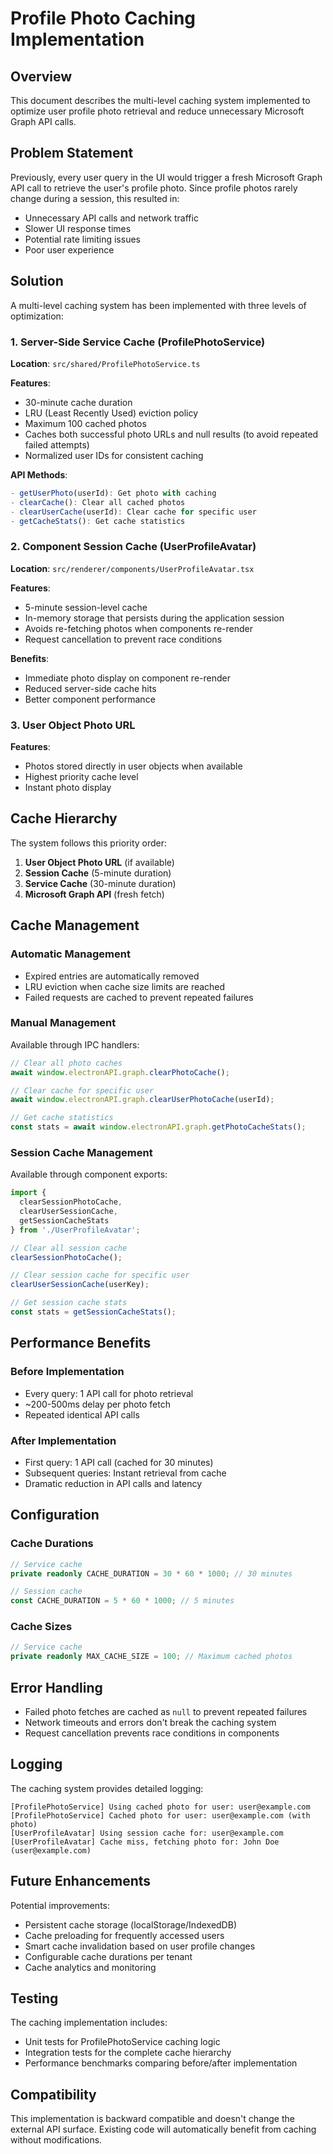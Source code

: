 # Profile Photo Caching Implementation

## Overview

This document describes the multi-level caching system implemented to optimize user profile photo retrieval and reduce unnecessary Microsoft Graph API calls.

## Problem Statement

Previously, every user query in the UI would trigger a fresh Microsoft Graph API call to retrieve the user's profile photo. Since profile photos rarely change during a session, this resulted in:

- Unnecessary API calls and network traffic
- Slower UI response times
- Potential rate limiting issues
- Poor user experience

## Solution

A multi-level caching system has been implemented with three levels of optimization:

### 1. Server-Side Service Cache (ProfilePhotoService)

**Location**: `src/shared/ProfilePhotoService.ts`

**Features**:
- 30-minute cache duration
- LRU (Least Recently Used) eviction policy
- Maximum 100 cached photos
- Caches both successful photo URLs and null results (to avoid repeated failed attempts)
- Normalized user IDs for consistent caching

**API Methods**:
```typescript
- getUserPhoto(userId): Get photo with caching
- clearCache(): Clear all cached photos
- clearUserCache(userId): Clear cache for specific user
- getCacheStats(): Get cache statistics
```

### 2. Component Session Cache (UserProfileAvatar)

**Location**: `src/renderer/components/UserProfileAvatar.tsx`

**Features**:
- 5-minute session-level cache
- In-memory storage that persists during the application session
- Avoids re-fetching photos when components re-render
- Request cancellation to prevent race conditions

**Benefits**:
- Immediate photo display on component re-render
- Reduced server-side cache hits
- Better component performance

### 3. User Object Photo URL

**Features**:
- Photos stored directly in user objects when available
- Highest priority cache level
- Instant photo display

## Cache Hierarchy

The system follows this priority order:

1. **User Object Photo URL** (if available)
2. **Session Cache** (5-minute duration)
3. **Service Cache** (30-minute duration)
4. **Microsoft Graph API** (fresh fetch)

## Cache Management

### Automatic Management
- Expired entries are automatically removed
- LRU eviction when cache size limits are reached
- Failed requests are cached to prevent repeated failures

### Manual Management
Available through IPC handlers:

```typescript
// Clear all photo caches
await window.electronAPI.graph.clearPhotoCache();

// Clear cache for specific user
await window.electronAPI.graph.clearUserPhotoCache(userId);

// Get cache statistics
const stats = await window.electronAPI.graph.getPhotoCacheStats();
```

### Session Cache Management
Available through component exports:

```typescript
import { 
  clearSessionPhotoCache, 
  clearUserSessionCache, 
  getSessionCacheStats 
} from './UserProfileAvatar';

// Clear all session cache
clearSessionPhotoCache();

// Clear session cache for specific user
clearUserSessionCache(userKey);

// Get session cache stats
const stats = getSessionCacheStats();
```

## Performance Benefits

### Before Implementation
- Every query: 1 API call for photo retrieval
- ~200-500ms delay per photo fetch
- Repeated identical API calls

### After Implementation
- First query: 1 API call (cached for 30 minutes)
- Subsequent queries: Instant retrieval from cache
- Dramatic reduction in API calls and latency

## Configuration

### Cache Durations
```typescript
// Service cache
private readonly CACHE_DURATION = 30 * 60 * 1000; // 30 minutes

// Session cache
const CACHE_DURATION = 5 * 60 * 1000; // 5 minutes
```

### Cache Sizes
```typescript
// Service cache
private readonly MAX_CACHE_SIZE = 100; // Maximum cached photos
```

## Error Handling

- Failed photo fetches are cached as `null` to prevent repeated failures
- Network timeouts and errors don't break the caching system
- Request cancellation prevents race conditions in components

## Logging

The caching system provides detailed logging:

```
[ProfilePhotoService] Using cached photo for user: user@example.com
[ProfilePhotoService] Cached photo for user: user@example.com (with photo)
[UserProfileAvatar] Using session cache for: user@example.com
[UserProfileAvatar] Cache miss, fetching photo for: John Doe (user@example.com)
```

## Future Enhancements

Potential improvements:
- Persistent cache storage (localStorage/IndexedDB)
- Cache preloading for frequently accessed users
- Smart cache invalidation based on user profile changes
- Configurable cache durations per tenant
- Cache analytics and monitoring

## Testing

The caching implementation includes:
- Unit tests for ProfilePhotoService caching logic
- Integration tests for the complete cache hierarchy
- Performance benchmarks comparing before/after implementation

## Compatibility

This implementation is backward compatible and doesn't change the external API surface. Existing code will automatically benefit from caching without modifications.
